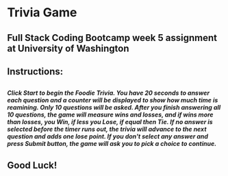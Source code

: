 # Trivia Game
<h2>Full Stack Coding Bootcamp week 5 assignment at University of Washington</h2>

<h2>Instructions:<h2>

<h5>Click Start to begin the Foodie Trivia. You have 20 seconds to answer each question and a counter will be displayed to show how much time is reamining. Only 10 questions will be asked. After you finish answering all 10 questions, the game will measure wins and losses, and if wins more than losses, you Win, if less you Lose, if equal then Tie. If no answer is selected before the timer runs out, the trivia will advance to the next question and adds one lose point. If you don't select any answer and press Submit button, the game will ask you to pick a choice to continue.<h5>

<h2>Good Luck!</h2>